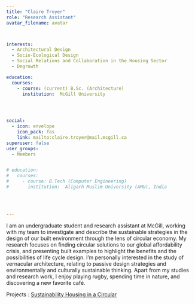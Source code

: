 ```yaml
---
title: "Claire Troyer"
role: "Research Assistant"
avatar_filename: avatar



interests:
  - Architectural Design
  - Socio-Ecological Design
  - Social Relations and Collaboration in the Housing Sector 
  - Degrowth 

education:
  courses:
    - course: (current) B.Sc. (Architecture)
      institution:  McGill University
  



social:
  - icon: envelope
    icon_pack: fas
    link: mailto:claire.troyer@mail.mcgill.ca
superuser: false
user_groups:
  - Members


# education:
#   courses:
#     - course: B.Tech (Computer Engineering)
#       institution:  Aligarh Muslim University (AMU), India
    

  

--- 
```



I am an undergraduate student and research assistant at McGill, working with my team to investigate and describe the sustainable strategies in the design of our built environment through the lens of circular economy. My research focuses on finding circular solutions to our global affordability crisis, and presenting built examples to highlight the benefits and the possibilities of life cycle design. I’m personally interested in the study of vernacular architecture, relating to passive design strategies and environmentally and culturally sustainable thinking. Apart from my studies and research work, I enjoy playing rugby, spending time in nature, and discovering a new favorite café.


Projects  : 
<a href='http://localhost:1313/project/sustainability-housing-in-a-circular-economy/'  >Sustainability Housing in a Circular </a>
</br>
